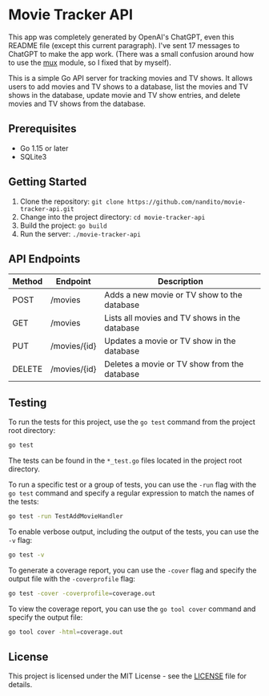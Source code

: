 # Movie Tracker API

This app was completely generated by OpenAI's ChatGPT, even this README file
(except this current paragraph). I've sent 17 messages to ChatGPT to make the
app work. (There was a small confusion around how to use the
[mux](https://github.com/gorilla/mux) module, so I fixed that by myself).

This is a simple Go API server for tracking movies and TV shows. It allows
users to add movies and TV shows to a database, list the movies and TV shows in
the database, update movie and TV show entries, and delete movies and TV shows
from the database.

## Prerequisites

- Go 1.15 or later
- SQLite3

## Getting Started

1. Clone the repository: `git clone https://github.com/nandito/movie-tracker-api.git`
2. Change into the project directory: `cd movie-tracker-api`
3. Build the project: `go build`
4. Run the server: `./movie-tracker-api`

## API Endpoints

| Method | Endpoint | Description |
|--------|----------|-------------|
| POST   | /movies  | Adds a new movie or TV show to the database |
| GET    | /movies  | Lists all movies and TV shows in the database |
| PUT    | /movies/{id} | Updates a movie or TV show in the database |
| DELETE | /movies/{id} | Deletes a movie or TV show from the database |

## Testing

To run the tests for this project, use the `go test` command from the project
root directory:

```sh
go test
```

The tests can be found in the `*_test.go` files located in the project root
directory.

To run a specific test or a group of tests, you can use the `-run` flag with
the `go test` command and specify a regular expression to match the names of
the tests:

```sh
go test -run TestAddMovieHandler
```

To enable verbose output, including the output of the tests, you can use the
`-v` flag:

```sh
go test -v
```

To generate a coverage report, you can use the `-cover` flag and specify the
output file with the `-coverprofile` flag:

```sh
go test -cover -coverprofile=coverage.out
```

To view the coverage report, you can use the `go tool cover` command and
specify the output file:

```sh
go tool cover -html=coverage.out
```

## License

This project is licensed under the MIT License - see the [LICENSE](LICENSE)
file for details.

